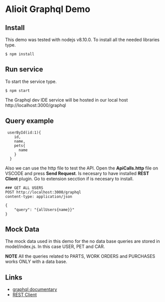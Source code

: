# Alioit Graphql Demo

## Install

This demo was tested with nodejs v8.10.0. To install all the needed libraries type.

```
$ npm install
```

## Run service

To start the service type.

```
$ npm start
```

The Graphql dev IDE service will be hosted in our local host http://localhost:3000/graphql

## Query example

```
 userById(id:1){
    id,
    name,
    pets{
      name
    }
  }
```

Also we can use the http file to test the API. Open the **ApiCalls.http** file on VSCODE and press **Send Request**. Is necesary to have installed **REST Client** plugin. Go to extension secction if is necesary to install.

```
### GET ALL USERS
POST http://localhost:3000/graphql
content-type: application/json

{
    "query": "{allUsers{name}}"
}
```

## Mock Data

The mock data used in this demo for the no data base queries are stored in model/index.js. In this case USER, PET and CAR.

**NOTE**
All the queries related to PARTS, WORK ORDERS and PURCHASES works ONLY with a data base.

## Links

- [graphql documentary](https://www.youtube.com/watch?v=783ccP__No8)
- [REST Client](https://marketplace.visualstudio.com/items?itemName=humao.rest-client)
